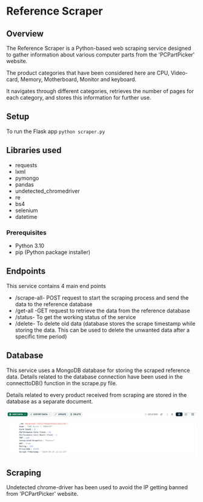 # Reference Scraper

## Overview

The Reference Scraper is a Python-based web scraping service designed to gather information about various computer parts from the 'PCPartPicker' website.

The product categories that have been considered here are CPU, Video-card, Memory, Motherboard, Monitor and keyboard.

It navigates through different categories, retrieves the number of pages for each category, and stores this information for further use.

## Setup
To run the Flask app
`python scraper.py`

## Libraries used

- requests
- lxml
- pymongo
- pandas
- undetected_chromedriver
- re
- bs4
- selenium
- datetime


### Prerequisites

- Python 3.10
- pip (Python package installer)

## Endpoints

This service contains 4 main end points
- /scrape-all- POST request to start the scraping process and send the data to the reference database
- /get-all -GET request to retrieve the data from the reference database
- /status- To get the working status of the service
- /delete- To delete old data 
(database stores the scrape timestamp while storing the data. This can be used to delete the unwanted data after a specific time period)


## Database

This service uses a MongoDB database for storing the scraped reference data. Details related to the database connection have been used in the connecttoDB() function in the scrape.py file.

Details related to every product received from scraping are stored in the database as a separate document.

![Image of a document](assets/document.png)

## Scraping

Undetected chrome-driver has been used to avoid the IP getting banned from 'PCPartPicker' website.






